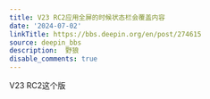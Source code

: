 ```yaml
---
title: V23 RC2应用全屏的时候状态栏会覆盖内容
date: '2024-07-02'
linkTitle: https://bbs.deepin.org/en/post/274615
source: deepin_bbs
description:  野狼 
disable_comments: true
---
```

V23 RC2这个版

